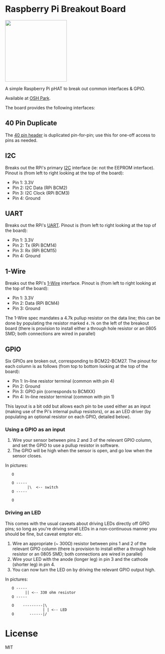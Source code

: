 # Raspberry Pi Breakout Board

<img src="https://644db4de3505c40a0444-327723bce298e3ff5813fb42baeefbaa.ssl.cf1.rackcdn.com/88508a9d1a76e131b58f18a55bb1c43b.png" width="200"/>

A simple Raspberry Pi pHAT to break out common interfaces & GPIO. 

Available at [OSH Park](https://oshpark.com/shared_projects/KOGrXhLh).

The board provides the following interfaces:

## 40 Pin Duplicate

The [40 pin header](https://pinout.xyz) is duplicated pin-for-pin; use this for one-off access to pins as needed.

## I2C

Breaks out the RPi's primary [I2C](https://pinout.xyz/pinout/i2c) interface (ie: not the EEPROM interface). Pinout is (from left to right looking at the top of the board): 

* Pin 1: 3.3V
* Pin 2: I2C Data (RPi BCM2)
* Pin 3: I2C Clock (RPi BCM3)
* Pin 4: Ground

## UART

Breaks out the RPi's [UART](https://pinout.xyz/pinout/uart). Pinout is (from left to right looking at the top of the board): 

* Pin 1: 3.3V
* Pin 2: Tx (RPi BCM14)
* Pin 3: Rx (RPi BCM15)
* Pin 4: Ground

## 1-Wire

Breaks out the RPi's [1-Wire](https://pinout.xyz/pinout/1_wire) interface. Pinout is (from left to right looking at the top of the board): 

* Pin 1: 3.3V
* Pin 2: Data (RPi BCM4)
* Pin 3: Ground

The 1-Wire spec mandates a 4.7k pullup resistor on the data line; this can be done by populating the resistor marked `4.7k` on the left of the breakout board (there is provision to install either a through hole resistor or an 0805 SMD; both connections are wired in parallel)

## GPIO

Six GPIOs are broken out, corresponding to BCM22-BCM27. The pinout for each column is as follows (from top to bottom looking at the top of the board):

* Pin 1: In-line resistor terminal (common with pin 4)
* Pin 2: Ground
* Pin 3: GPIO pin (corresponds to BCMXX)
* Pin 4: In-line resistor terminal (common with pin 1)

This layout is a bit odd but allows each pin to be used either as an input (making use of the Pi's internal pullup resistors), or as an LED driver (by populating an optional resistor on each GPIO, detailed below).

### Using a GPIO as an input

1. Wire your sensor between pins 2 and 3 of the relevant GPIO column, and set the GPIO to use a pullup resistor in software. 
2. The GPIO will be high when the sensor is open, and go low when the sensor closes.

In pictures:

```
   O
   
   O ----- 
          |\  <-- switch
   O -----
   
   O
```

### Driving an LED

This comes with the usual caveats about driving LEDs directly off GPIO pins; so long as you're driving small LEDs in a non-continuous manner you should be fine, but caveat emptor etc.

1. Wire an appropriate (~ 300&ohm;) resistor between pins 1 and 2 of the relevant GPIO column (there is provision to install either a through hole resistor or an 0805 SMD; both connections are wired in parallel)
2. Wire your LED with the anode (longer leg) in pin 3 and the cathode (shorter leg) in pin 4. 
3. You can now turn the LED on by driving the relevant GPIO output high.

In pictures:

```
   O -----
         || <-- 330 ohm resistor
   O ----- 
          
   O    ---------|\
                 | | <-- LED
   O       ------|/
```

# License

MIT
